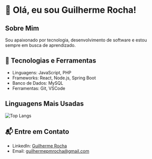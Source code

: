 # 👋 Olá, eu sou Guilherme Rocha!

## Sobre Mim
Sou apaixonado por tecnologia, desenvolvimento de software e estou sempre em busca de aprendizado.

## 🚀 Tecnologias e Ferramentas
- Linguagens: JavaScript, PHP
- Frameworks: React, Node.js, Spring Boot
- Banco de Dados: MySQL
- Ferramentas: Git, VSCode


## Linguagens Mais Usadas
![Top Langs](https://github-readme-stats.vercel.app/api/top-langs/?username=GuilhermeRocha19&layout=compact&theme=radical)


## 📬 Entre em Contato
- LinkedIn: [Guilherme Rocha](https://www.linkedin.com/in/guilhermepinheiromachado)
- Email: guilhermepmrocha@gmail.com
